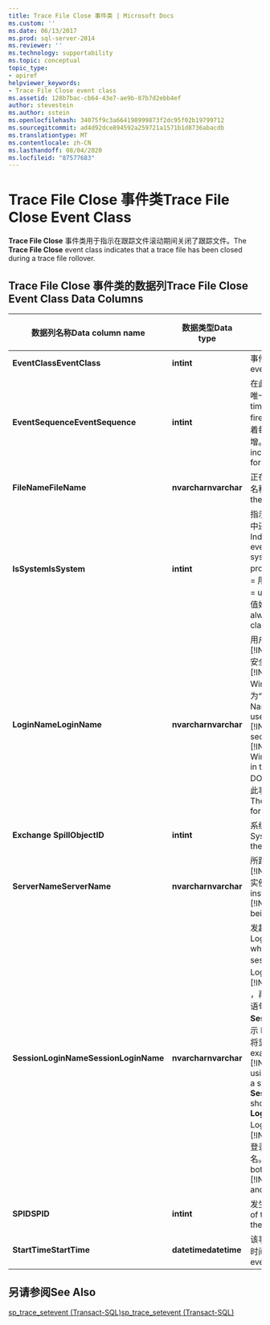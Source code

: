 ```yaml
---
title: Trace File Close 事件类 | Microsoft Docs
ms.custom: ''
ms.date: 06/13/2017
ms.prod: sql-server-2014
ms.reviewer: ''
ms.technology: supportability
ms.topic: conceptual
topic_type:
- apiref
helpviewer_keywords:
- Trace File Close event class
ms.assetid: 128b7bac-cb64-43e7-ae9b-87b7d2ebb4ef
author: stevestein
ms.author: sstein
ms.openlocfilehash: 34075f9c3a664198999873f2dc95f02b19799712
ms.sourcegitcommit: ad4d92dce894592a259721a1571b1d8736abacdb
ms.translationtype: MT
ms.contentlocale: zh-CN
ms.lasthandoff: 08/04/2020
ms.locfileid: "87577683"
---
```

# <a name="trace-file-close-event-class"></a><span data-ttu-id="e46fc-102">Trace File Close 事件类</span><span class="sxs-lookup"><span data-stu-id="e46fc-102">Trace File Close Event Class</span></span>
  <span data-ttu-id="e46fc-103">**Trace File Close** 事件类用于指示在跟踪文件滚动期间关闭了跟踪文件。</span><span class="sxs-lookup"><span data-stu-id="e46fc-103">The **Trace File Close** event class indicates that a trace file has been closed during a trace file rollover.</span></span>  
  
## <a name="trace-file-close-event-class-data-columns"></a><span data-ttu-id="e46fc-104">Trace File Close 事件类的数据列</span><span class="sxs-lookup"><span data-stu-id="e46fc-104">Trace File Close Event Class Data Columns</span></span>  
  
|<span data-ttu-id="e46fc-105">数据列名称</span><span class="sxs-lookup"><span data-stu-id="e46fc-105">Data column name</span></span>|<span data-ttu-id="e46fc-106">数据类型</span><span class="sxs-lookup"><span data-stu-id="e46fc-106">Data type</span></span>|<span data-ttu-id="e46fc-107">说明</span><span class="sxs-lookup"><span data-stu-id="e46fc-107">Description</span></span>|<span data-ttu-id="e46fc-108">列 ID</span><span class="sxs-lookup"><span data-stu-id="e46fc-108">Column ID</span></span>|<span data-ttu-id="e46fc-109">可筛选</span><span class="sxs-lookup"><span data-stu-id="e46fc-109">Filterable</span></span>|  
|----------------------|---------------|-----------------|---------------|----------------|  
|<span data-ttu-id="e46fc-110">**EventClass**</span><span class="sxs-lookup"><span data-stu-id="e46fc-110">**EventClass**</span></span>|<span data-ttu-id="e46fc-111">**int**</span><span class="sxs-lookup"><span data-stu-id="e46fc-111">**int**</span></span>|<span data-ttu-id="e46fc-112">事件类型 = 150。</span><span class="sxs-lookup"><span data-stu-id="e46fc-112">Type of event = 150.</span></span>|<span data-ttu-id="e46fc-113">27</span><span class="sxs-lookup"><span data-stu-id="e46fc-113">27</span></span>|<span data-ttu-id="e46fc-114">否</span><span class="sxs-lookup"><span data-stu-id="e46fc-114">No</span></span>|  
|<span data-ttu-id="e46fc-115">**EventSequence**</span><span class="sxs-lookup"><span data-stu-id="e46fc-115">**EventSequence**</span></span>|<span data-ttu-id="e46fc-116">**int**</span><span class="sxs-lookup"><span data-stu-id="e46fc-116">**int**</span></span>|<span data-ttu-id="e46fc-117">在此跟踪中激发的此事件的唯一时间戳。</span><span class="sxs-lookup"><span data-stu-id="e46fc-117">The unique timestamp of this event fired in this trace.</span></span> <span data-ttu-id="e46fc-118">此数字随着每次激发事件而简单递增。</span><span class="sxs-lookup"><span data-stu-id="e46fc-118">This number increases monotonically for each event fired.</span></span>|<span data-ttu-id="e46fc-119">51</span><span class="sxs-lookup"><span data-stu-id="e46fc-119">51</span></span>|<span data-ttu-id="e46fc-120">否</span><span class="sxs-lookup"><span data-stu-id="e46fc-120">No</span></span>|  
|<span data-ttu-id="e46fc-121">**FileName**</span><span class="sxs-lookup"><span data-stu-id="e46fc-121">**FileName**</span></span>|<span data-ttu-id="e46fc-122">**nvarchar**</span><span class="sxs-lookup"><span data-stu-id="e46fc-122">**nvarchar**</span></span>|<span data-ttu-id="e46fc-123">正在关闭的跟踪文件的逻辑名称。</span><span class="sxs-lookup"><span data-stu-id="e46fc-123">The logical name of the trace file being closed.</span></span>|<span data-ttu-id="e46fc-124">36</span><span class="sxs-lookup"><span data-stu-id="e46fc-124">36</span></span>|<span data-ttu-id="e46fc-125">是</span><span class="sxs-lookup"><span data-stu-id="e46fc-125">Yes</span></span>|  
|<span data-ttu-id="e46fc-126">**IsSystem**</span><span class="sxs-lookup"><span data-stu-id="e46fc-126">**IsSystem**</span></span>|<span data-ttu-id="e46fc-127">**int**</span><span class="sxs-lookup"><span data-stu-id="e46fc-127">**int**</span></span>|<span data-ttu-id="e46fc-128">指示事件是发生在系统进程中还是发生在用户进程中。</span><span class="sxs-lookup"><span data-stu-id="e46fc-128">Indicates whether the event occurred on a system process or a user process.</span></span> <span data-ttu-id="e46fc-129">1 = 系统，NULL = 用户。</span><span class="sxs-lookup"><span data-stu-id="e46fc-129">1 = system, NULL = user.</span></span> <span data-ttu-id="e46fc-130">对于此事件类，该值始终为 1。</span><span class="sxs-lookup"><span data-stu-id="e46fc-130">The value is always 1 for this event class.</span></span>|<span data-ttu-id="e46fc-131">60</span><span class="sxs-lookup"><span data-stu-id="e46fc-131">60</span></span>|<span data-ttu-id="e46fc-132">是</span><span class="sxs-lookup"><span data-stu-id="e46fc-132">Yes</span></span>|  
|<span data-ttu-id="e46fc-133">**LoginName**</span><span class="sxs-lookup"><span data-stu-id="e46fc-133">**LoginName**</span></span>|<span data-ttu-id="e46fc-134">**nvarchar**</span><span class="sxs-lookup"><span data-stu-id="e46fc-134">**nvarchar**</span></span>|<span data-ttu-id="e46fc-135">用户的登录名（ [!INCLUDE[ssNoVersion](../../includes/ssnoversion-md.md)] 安全登录名或 [!INCLUDE[msCoName](../../includes/msconame-md.md)] Windows 登录凭据，格式为“DOMAIN\username”）。</span><span class="sxs-lookup"><span data-stu-id="e46fc-135">Name of the login of the user (either [!INCLUDE[ssNoVersion](../../includes/ssnoversion-md.md)] security login or the [!INCLUDE[msCoName](../../includes/msconame-md.md)] Windows login credentials in the form of DOMAIN\username).</span></span> <span data-ttu-id="e46fc-136">对于此事件类，该值始终为 sa。</span><span class="sxs-lookup"><span data-stu-id="e46fc-136">The value is always "sa" for this event class.</span></span>|<span data-ttu-id="e46fc-137">11</span><span class="sxs-lookup"><span data-stu-id="e46fc-137">11</span></span>|<span data-ttu-id="e46fc-138">是</span><span class="sxs-lookup"><span data-stu-id="e46fc-138">Yes</span></span>|  
|<span data-ttu-id="e46fc-139">**Exchange Spill**</span><span class="sxs-lookup"><span data-stu-id="e46fc-139">**ObjectID**</span></span>|<span data-ttu-id="e46fc-140">**int**</span><span class="sxs-lookup"><span data-stu-id="e46fc-140">**int**</span></span>|<span data-ttu-id="e46fc-141">系统分配的跟踪 ID。</span><span class="sxs-lookup"><span data-stu-id="e46fc-141">System-assigned ID of the trace.</span></span>|<span data-ttu-id="e46fc-142">22</span><span class="sxs-lookup"><span data-stu-id="e46fc-142">22</span></span>|<span data-ttu-id="e46fc-143">是</span><span class="sxs-lookup"><span data-stu-id="e46fc-143">Yes</span></span>|  
|<span data-ttu-id="e46fc-144">**ServerName**</span><span class="sxs-lookup"><span data-stu-id="e46fc-144">**ServerName**</span></span>|<span data-ttu-id="e46fc-145">**nvarchar**</span><span class="sxs-lookup"><span data-stu-id="e46fc-145">**nvarchar**</span></span>|<span data-ttu-id="e46fc-146">所跟踪的 [!INCLUDE[ssNoVersion](../../includes/ssnoversion-md.md)] 实例的名称。</span><span class="sxs-lookup"><span data-stu-id="e46fc-146">Name of the instance of [!INCLUDE[ssNoVersion](../../includes/ssnoversion-md.md)] being traced.</span></span>|<span data-ttu-id="e46fc-147">26</span><span class="sxs-lookup"><span data-stu-id="e46fc-147">26</span></span>|<span data-ttu-id="e46fc-148">否</span><span class="sxs-lookup"><span data-stu-id="e46fc-148">No</span></span>|  
|<span data-ttu-id="e46fc-149">**SessionLoginName**</span><span class="sxs-lookup"><span data-stu-id="e46fc-149">**SessionLoginName**</span></span>|<span data-ttu-id="e46fc-150">**nvarchar**</span><span class="sxs-lookup"><span data-stu-id="e46fc-150">**nvarchar**</span></span>|<span data-ttu-id="e46fc-151">发起会话的用户的登录名。</span><span class="sxs-lookup"><span data-stu-id="e46fc-151">Login name of the user who originated the session.</span></span> <span data-ttu-id="e46fc-152">例如，如果你使用 Login1 连接到 [!INCLUDE[ssNoVersion](../../includes/ssnoversion-md.md)] ，再以 Login2 的身份执行语句，则 **SessionLoginName** 将显示 Login1，而 **LoginName** 将显示 Login2。</span><span class="sxs-lookup"><span data-stu-id="e46fc-152">For example, if you connect to [!INCLUDE[ssNoVersion](../../includes/ssnoversion-md.md)] using Login1 and execute a statement as Login2, **SessionLoginName** shows Login1 and **LoginName** shows Login2.</span></span> <span data-ttu-id="e46fc-153">此列将同时显示 [!INCLUDE[ssNoVersion](../../includes/ssnoversion-md.md)] 登录名和 Windows 登录名。</span><span class="sxs-lookup"><span data-stu-id="e46fc-153">This column displays both [!INCLUDE[ssNoVersion](../../includes/ssnoversion-md.md)] and Windows logins.</span></span>|<span data-ttu-id="e46fc-154">64</span><span class="sxs-lookup"><span data-stu-id="e46fc-154">64</span></span>|<span data-ttu-id="e46fc-155">是</span><span class="sxs-lookup"><span data-stu-id="e46fc-155">Yes</span></span>|  
|<span data-ttu-id="e46fc-156">**SPID**</span><span class="sxs-lookup"><span data-stu-id="e46fc-156">**SPID**</span></span>|<span data-ttu-id="e46fc-157">**int**</span><span class="sxs-lookup"><span data-stu-id="e46fc-157">**int**</span></span>|<span data-ttu-id="e46fc-158">发生该事件的会话的 ID。</span><span class="sxs-lookup"><span data-stu-id="e46fc-158">ID of the session on which the event occurred.</span></span>|<span data-ttu-id="e46fc-159">12</span><span class="sxs-lookup"><span data-stu-id="e46fc-159">12</span></span>|<span data-ttu-id="e46fc-160">是</span><span class="sxs-lookup"><span data-stu-id="e46fc-160">Yes</span></span>|  
|<span data-ttu-id="e46fc-161">**StartTime**</span><span class="sxs-lookup"><span data-stu-id="e46fc-161">**StartTime**</span></span>|<span data-ttu-id="e46fc-162">**datetime**</span><span class="sxs-lookup"><span data-stu-id="e46fc-162">**datetime**</span></span>|<span data-ttu-id="e46fc-163">该事件（如果存在）的启动时间。</span><span class="sxs-lookup"><span data-stu-id="e46fc-163">Time at which the event started, if available.</span></span>|<span data-ttu-id="e46fc-164">14</span><span class="sxs-lookup"><span data-stu-id="e46fc-164">14</span></span>|<span data-ttu-id="e46fc-165">是</span><span class="sxs-lookup"><span data-stu-id="e46fc-165">Yes</span></span>|  
  
## <a name="see-also"></a><span data-ttu-id="e46fc-166">另请参阅</span><span class="sxs-lookup"><span data-stu-id="e46fc-166">See Also</span></span>  
 [<span data-ttu-id="e46fc-167">sp_trace_setevent (Transact-SQL)</span><span class="sxs-lookup"><span data-stu-id="e46fc-167">sp_trace_setevent &#40;Transact-SQL&#41;</span></span>](/sql/relational-databases/system-stored-procedures/sp-trace-setevent-transact-sql)  
  
  
